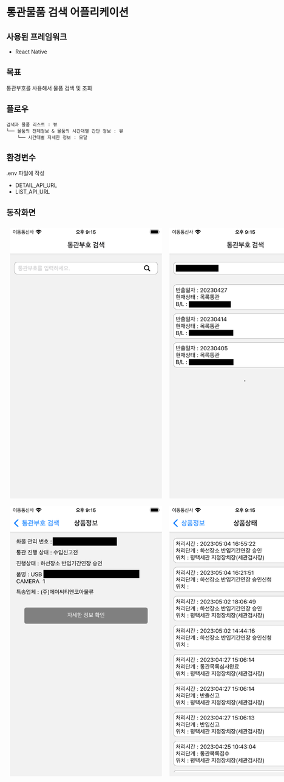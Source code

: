 # 통관물품 검색 어플리케이션

## 사용된 프레임워크
- React Native

## 목표
통관부호를 사용해서 물품 검색 및 조회

## 플로우
```text
검색과 물품 리스트 : 뷰
└── 물품의 전체정보 & 물품의 시간대별 간단 정보 : 뷰
    └── 시간대별 자세한 정보 : 모달
```

## 환경변수
.env 파일에 작성

- DETAIL_API_URL
- LIST_API_URL

## 동작화면
<div style="display: flex">
    <img style="margin: 10px; width: 400px" src="./img1.png">
    <img style="margin: 10px; width: 400px" src="./img2.png">
</div>
<div style="display: flex">
    <img style="margin: 10px; width: 400px" src="./img3.png">
    <img style="margin: 10px; width: 400px" src="./img4.png">
</div>